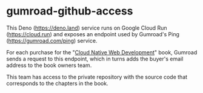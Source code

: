 # gumroad-github-access

This Deno (https://deno.land) service runs on Google Cloud Run (https://cloud.run)
and exposes an endpoint used by Gumroad's Ping (https://gumroad.com/ping) service.

For each purchase for the "[Cloud Native Web Development](https://gum.co/cloud-native-web-development)" book,
Gumroad sends a request to this endpoint, which in turns adds the buyer's email address
to the book owners team.

This team has access to the private repository with the source code that corresponds to
the chapters in the book.
